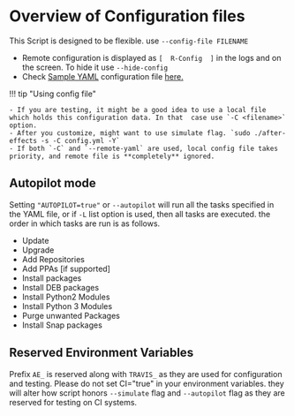 # Overview of Configuration files

This Script is designed to be flexible. use `--config-file FILENAME`

- Remote configuration is displayed as `[  R-Config  ]` in the logs and on the screen. To hide it use `--hide-config`
- Check [Sample YAML](/yaml/#yaml-config) configuration file [here.](/yaml/#yaml-config)

!!! tip "Using config file"

    - If you are testing, it might be a good idea to use a local file which holds this configuration data. In that  case use `-C <filename>` option.
    - After you customize, might want to use simulate flag. `sudo ./after-effects -s -C config.yml -Y`
    - If both `-C` and `--remote-yaml` are used, local config file takes priority, and remote file is **completely** ignored.

## Autopilot mode

Setting `"AUTOPILOT=true"` or `--autopilot` will run all the tasks specified in the YAML file, or if `-L` list option is used, then all tasks are executed. the order in which tasks are run is as follows.

- Update
- Upgrade
- Add Repositories
- Add PPAs [if supported]
- Install packages
- Install DEB packages
- Install Python2 Modules
- Install Python 3 Modules
- Purge unwanted Packages
- Install Snap packages

## Reserved Environment Variables

Prefix `AE_` is reserved along with `TRAVIS_` as they are used for configuration and testing.
Please do not set CI="true" in your environment variables. they will alter how script honors `--simulate` flag and `--autopilot` flag
as they are reserved for testing on CI systems.
